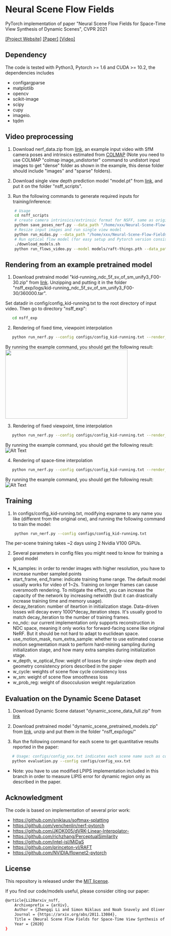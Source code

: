 # Neural Scene Flow Fields
PyTorch implementation of paper "Neural Scene Flow Fields for Space-Time View Synthesis of Dynamic Scenes", CVPR 2021

[[Project Website]](https://www.cs.cornell.edu/~zl548/NSFF/) [[Paper]](https://arxiv.org/abs/2011.13084) [[Video]](https://www.youtube.com/watch?v=qsMIH7gYRCc&feature=emb_title)

## Dependency
The code is tested with Python3, Pytorch >= 1.6 and CUDA >= 10.2, the dependencies includes 
* configargparse
* matplotlib
* opencv
* scikit-image
* scipy
* cupy
* imageio.
* tqdm

## Video preprocessing 
1. Download nerf_data.zip from [link](https://drive.google.com/drive/folders/1G-NFZKEA8KSWojUKecpJPVoq5XCjBLOV?usp=sharing), an example input video with SfM camera poses and intrinsics estimated from [COLMAP](https://colmap.github.io/) (Note you need to use COLMAP "colmap image_undistorter" command to undistort input images to get "dense" folder as shown in the example, this dense folder should include "images" and "sparse" folders).

2. Download single view depth prediction model "model.pt" from [link](https://drive.google.com/drive/folders/1G-NFZKEA8KSWojUKecpJPVoq5XCjBLOV?usp=sharing), and put it on the folder "nsff_scripts".

3. Run the following commands to generate required inputs for training/inference:
```bash
    # Usage
    cd nsff_scripts
    # create camera intrinsics/extrinsic format for NSFF, same as original NeRF where it uses imgs2poses.py script from the LLFF code: https://github.com/Fyusion/LLFF/blob/master/imgs2poses.py
    python save_poses_nerf.py --data_path "/home/xxx/Neural-Scene-Flow-Fields/kid-running/dense/"
    # Resize input images and run single view model
    python run_midas.py --data_path "/home/xxx/Neural-Scene-Flow-Fields/kid-running/dense/" --input_w 640 --input_h 360 --resize_height 288
    # Run optical flow model (for easy setup and Pytorch version consistency, we use RAFT as backbond optical flow model, but should be easy to change to other models such as PWC-Net or FlowNet2.0)
    ./download_models.sh
    python run_flows_video.py --model models/raft-things.pth --data_path /home/xxx/Neural-Scene-Flow-Fields/kid-running/dense/ --epi_threhold 1.0 --input_flow_w 768 --input_semantic_w 1024 --input_semantic_h 576
```

## Rendering from an example pretrained model
1. Download pretraind model "kid-running_ndc_5f_sv_of_sm_unify3_F00-30.zip" from [link](https://drive.google.com/drive/folders/1G-NFZKEA8KSWojUKecpJPVoq5XCjBLOV?usp=sharing). Unzipping and putting it in the folder "nsff_exp/logs/kid-running_ndc_5f_sv_of_sm_unify3_F00-30/360000.tar". 

Set datadir in config/config_kid-running.txt to the root directory of input video. Then go to directory "nsff_exp":
```bash
   cd nsff_exp
```

2. Rendering of fixed time, viewpoint interpolation
```bash
   python run_nerf.py --config configs/config_kid-running.txt --render_bt --target_idx 10
```

By running the example command, you should get the following result:
<img src="https://github.com/zhengqili/Neural-Scene-Flow-Fields/blob/main/demo/vi.gif" width="384" height="216"/>

3. Rendering of fixed viewpoint, time interpolation
```bash
   python run_nerf.py --config configs/config_kid-running.txt --render_lockcam_slowmo --target_idx 8
```

By running the example command, you should get the following result:
![Alt Text](https://github.com/zhengqili/Neural-Scene-Flow-Fields/blob/main/demo/ti.gif)

4. Rendering of space-time interpolation
```bash
   python run_nerf.py --config configs/config_kid-running.txt --render_slowmo_bt  --target_idx 10
```

By running the example command, you should get the following result:
![Alt Text](https://github.com/zhengqili/Neural-Scene-Flow-Fields/blob/main/demo/sti.gif)

## Training
1. In configs/config_kid-running.txt, modifying expname to any name you like (different from the original one), and running the following command to train the model:
```bash
    python run_nerf.py --config configs/config_kid-running.txt
```
The per-scene training takes ~2 days using 2 Nvidia V100 GPUs.

2. Several parameters in config files you might need to know for training a good model
* N_samples: in order to render images with higher resolution, you have to increase number sampled points
* start_frame,  end_frame: indicate training frame range. The default model usually works for video of 1~2s. Training on longer frames can cause oversmooth rendering. To mitigate the effect, you can increase the capacity of the network by increasing netwidth (but it can drastically increase training time and memory usage).
* decay_iteration: number of iteartion in initialization stage. Data-driven losses will decay every 1000*decay_iteration steps. It's usually good to match decay_iteration to the number of training frames. 
* no_ndc: our current implementation only supports reconstruction in NDC space, meaning it only works for forward-facing scene like original NeRF. But it should be not hard to adapt to euclidean space.
* use_motion_mask, num_extra_sample: whether to use estimated coarse motion segmentation mask to perform hard-mining sampling during initialization stage, and how many extra samples during initialization stage.
* w_depth, w_optical_flow: weight of losses for single-view depth and geometry consistency priors described in the paper
* w_cycle: weights of scene flow cycle consistency loss
* w_sm: weight of scene flow smoothness loss
* w_prob_reg: weight of disocculusion weight regularization

## Evaluation on the Dynamic Scene Dataset
1. Download Dynamic Scene dataset "dynamic_scene_data_full.zip" from [link](https://drive.google.com/drive/folders/1G-NFZKEA8KSWojUKecpJPVoq5XCjBLOV?usp=sharing)

2. Download pretrained model "dynamic_scene_pretrained_models.zip" from [link](https://drive.google.com/drive/folders/1G-NFZKEA8KSWojUKecpJPVoq5XCjBLOV?usp=sharing), unzip and put them in the folder "nsff_exp/logs/"

3. Run the following command for each scene to get quantitative results reported in the paper:
```bash
   # Usage: configs/config_xxx.txt indicates each scene name such as config_balloon1-2.txt in nsff/configs
   python evaluation.py --config configs/config_xxx.txt
```

* Note: you have to use modified LPIPS implementation included in this branch in order to measure LIPIS error for dynamic region only as described in the paper.

## Acknowledgment
The code is based on implementation of several prior work:

* https://github.com/sniklaus/softmax-splatting
* https://github.com/yenchenlin/nerf-pytorch
* https://github.com/JKOK005/dVRK-Linear-Interpolator-
* https://github.com/richzhang/PerceptualSimilarity
* https://github.com/intel-isl/MiDaS
* https://github.com/princeton-vl/RAFT
* https://github.com/NVIDIA/flownet2-pytorch

## License
This repository is released under the [MIT license](hhttps://opensource.org/licenses/MIT).

If you find our code/models useful, please consider citing our paper:
```bash
@article{Li20arxiv_nsff,
	Archiveprefix = {arXiv},
	Author = {Zhengqi Li and Simon Niklaus and Noah Snavely and Oliver Wang},
	Journal = {https://arxiv.org/abs/2011.13084},
	Title = {Neural Scene Flow Fields for Space-Time View Synthesis of Dynamic Scenes},
	Year = {2020}
}

